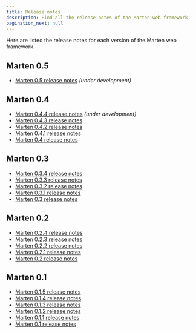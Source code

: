 ```yaml
---
title: Release notes
description: Find all the release notes of the Marten web framework.
pagination_next: null
---
```


Here are listed the release notes for each version of the Marten web framework.

## Marten 0.5

* [Marten 0.5 release notes](./release-notes/0.5.md) _(under development)_

## Marten 0.4

* [Marten 0.4.4 release notes](./release-notes/0.4.4.md) _(under development)_
* [Marten 0.4.3 release notes](./release-notes/0.4.3.md)
* [Marten 0.4.2 release notes](./release-notes/0.4.2.md)
* [Marten 0.4.1 release notes](./release-notes/0.4.1.md)
* [Marten 0.4 release notes](./release-notes/0.4.md)

## Marten 0.3

* [Marten 0.3.4 release notes](./release-notes/0.3.4.md)
* [Marten 0.3.3 release notes](./release-notes/0.3.3.md)
* [Marten 0.3.2 release notes](./release-notes/0.3.2.md)
* [Marten 0.3.1 release notes](./release-notes/0.3.1.md)
* [Marten 0.3 release notes](./release-notes/0.3.md)

## Marten 0.2

* [Marten 0.2.4 release notes](./release-notes/0.2.4.md)
* [Marten 0.2.3 release notes](./release-notes/0.2.3.md)
* [Marten 0.2.2 release notes](./release-notes/0.2.2.md)
* [Marten 0.2.1 release notes](./release-notes/0.2.1.md)
* [Marten 0.2 release notes](./release-notes/0.2.md)

## Marten 0.1

* [Marten 0.1.5 release notes](./release-notes/0.1.5.md)
* [Marten 0.1.4 release notes](./release-notes/0.1.4.md)
* [Marten 0.1.3 release notes](./release-notes/0.1.3.md)
* [Marten 0.1.2 release notes](./release-notes/0.1.2.md)
* [Marten 0.1.1 release notes](./release-notes/0.1.1.md)
* [Marten 0.1 release notes](./release-notes/0.1.md)
